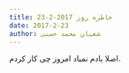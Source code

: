 ```yaml
---
title: خاطره روز 2017-2-23
date: 2017-2-23
author: شعبان محمد حسنی
---
```


اصلا یادم نمیاد امروز چی کار کردم.